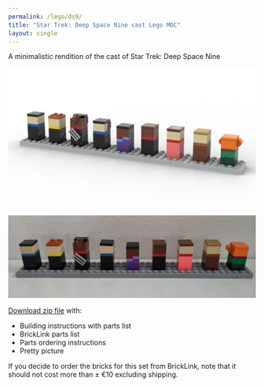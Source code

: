 ```yaml
---
permalink: /lego/ds9/
title: "Star Trek: Deep Space Nine cast Lego MOC"
layout: single
---
```

A minimalistic rendition of the cast of Star Trek: Deep Space Nine

![render](/images/lego/ds9/render.png)

![photo](/images/lego/ds9/photo.jpg)

[Download zip file](https://www.dropbox.com/scl/fi/n0u3heyl6ccbd7z64wmas/lego-ds9-cast.zip?rlkey=4466tntsxbk1jm9pxmbyc30cw&dl=1) with:

- Building instructions with parts list
- BrickLink parts list
- Parts ordering instructions
- Pretty picture

If you decide to order the bricks for this set from BrickLink, note that it should not cost more than ± €10 excluding shipping.
